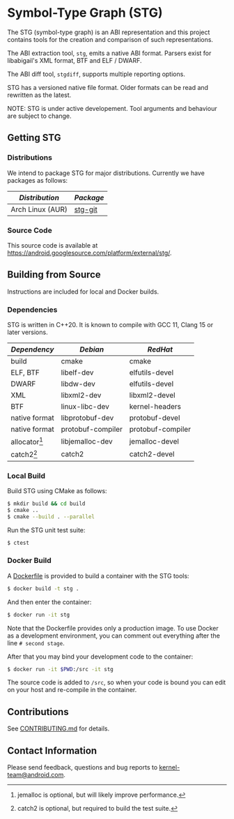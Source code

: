 # Symbol-Type Graph (STG)

The STG (symbol-type graph) is an ABI representation and this
project contains tools for the creation and comparison of such
representations.

The ABI extraction tool, `stg`, emits a native ABI format. Parsers exist for
libabigail's XML format, BTF and ELF / DWARF.

The ABI diff tool, `stgdiff`, supports multiple reporting options.

STG has a versioned native file format. Older formats can be read and
rewritten as the latest.

NOTE: STG is under active developement. Tool arguments and behaviour are
subject to change.

## Getting STG

### Distributions

We intend to package STG for major distributions. Currently we have
packages as follows:

| *Distribution*   | *Package*                                             |
| ---------------- | ----------------------------------------------------- |
| Arch Linux (AUR) | [stg-git](https://aur.archlinux.org/packages/stg-git) |

### Source Code

This source code is available at
https://android.googlesource.com/platform/external/stg/.

## Building from Source

Instructions are included for local and Docker builds.

### Dependencies

STG is written in C++20. It is known to compile with GCC 11, Clang 15 or
later versions.

| *Dependency*  | *Debian*          | *RedHat*          |
| ------------- | ----------------- | ----------------- |
| build         | cmake             | cmake             |
| ELF, BTF      | libelf-dev        | elfutils-devel    |
| DWARF         | libdw-dev         | elfutils-devel    |
| XML           | libxml2-dev       | libxml2-devel     |
| BTF           | linux-libc-dev    | kernel-headers    |
| native format | libprotobuf-dev   | protobuf-devel    |
| native format | protobuf-compiler | protobuf-compiler |
| allocator[^1] | libjemalloc-dev   | jemalloc-devel    |
| catch2[^2]    | catch2            | catch2-devel      |

[^1]: jemalloc is optional, but will likely improve performance.
[^2]: catch2 is optional, but required to build the test suite.

### Local Build

Build STG using CMake as follows:

```bash
$ mkdir build && cd build
$ cmake ..
$ cmake --build . --parallel
```

Run the STG unit test suite:

```bash
$ ctest
```

### Docker Build

A [Dockerfile](Dockerfile) is provided to build a container with the
STG tools:

```bash
$ docker build -t stg .
```

And then enter the container:

```bash
$ docker run -it stg
```

Note that the Dockerfile provides only a production image. To use
Docker as a development environment, you can comment out everything
after the line `# second stage`.

After that you may bind your development code to the container:

```bash
$ docker run -it $PWD:/src -it stg
```

The source code is added to `/src`, so when your code is bound you can
edit on your host and re-compile in the container.

## Contributions

See [CONTRIBUTING.md](CONTRIBUTING.md) for details.

## Contact Information

Please send feedback, questions and bug reports to
[kernel-team@android.com](mailto:kernel-team@android.com).
